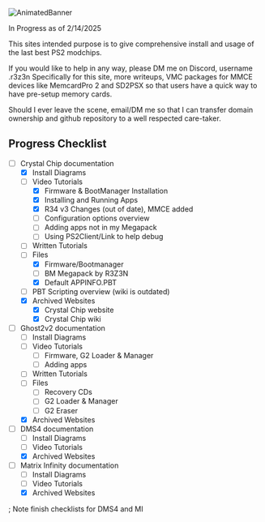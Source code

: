 ![AnimatedBanner](https://ps2modchiptutorials.com/assets/animatedbanner1.gif)

In Progress as of 2/14/2025

This sites intended purpose is to give comprehensive install and usage of the last best PS2 modchips.

If you would like to help in any way, please DM me on Discord, username .r3z3n
Specifically for this site, more writeups, VMC packages for MMCE devices like MemcardPro 2 and SD2PSX
so that users have a quick way to have pre-setup memory cards. 


Should I ever leave the scene, email/DM me so that I can transfer domain ownership and github repository
to a well respected care-taker.


## Progress Checklist
- [ ] Crystal Chip documentation
    * [x] Install Diagrams
    * [ ] Video Tutorials
        * [x] Firmware & BootManager Installation
        * [x] Installing and Running Apps
        * [x] R34 v3 Changes (out of date), MMCE added
        * [ ] Configuration options overview
        * [ ] Adding apps not in my Megapack
        * [ ] Using PS2Client/Link to help debug
    * [ ] Written Tutorials
    * [ ] Files
        * [x] Firmware/Bootmanager
        * [ ] BM Megapack by R3Z3N
        * [x] Default APPINFO.PBT
    * [ ] PBT Scripting overview (wiki is outdated)
    * [x] Archived Websites
        * [x] Crystal Chip website
        * [x] Crystal Chip wiki

- [ ] Ghost2v2 documentation
    * [ ] Install Diagrams
    * [ ] Video Tutorials
        * [ ] Firmware, G2 Loader & Manager
        * [ ] Adding apps
    * [ ] Written Tutorials
    * [ ] Files
        * [ ] Recovery CDs
        * [ ] G2 Loader & Manager
        * [ ] G2 Eraser
    * [x] Archived Websites
- [ ] DMS4 documentation
    * [ ] Install Diagrams
    * [ ] Video Tutorials
    * [x] Archived Websites
- [ ] Matrix Infinity documentation
    * [ ] Install Diagrams
    * [ ] Video Tutorials
    * [x] Archived Websites

; Note finish checklists for DMS4 and MI